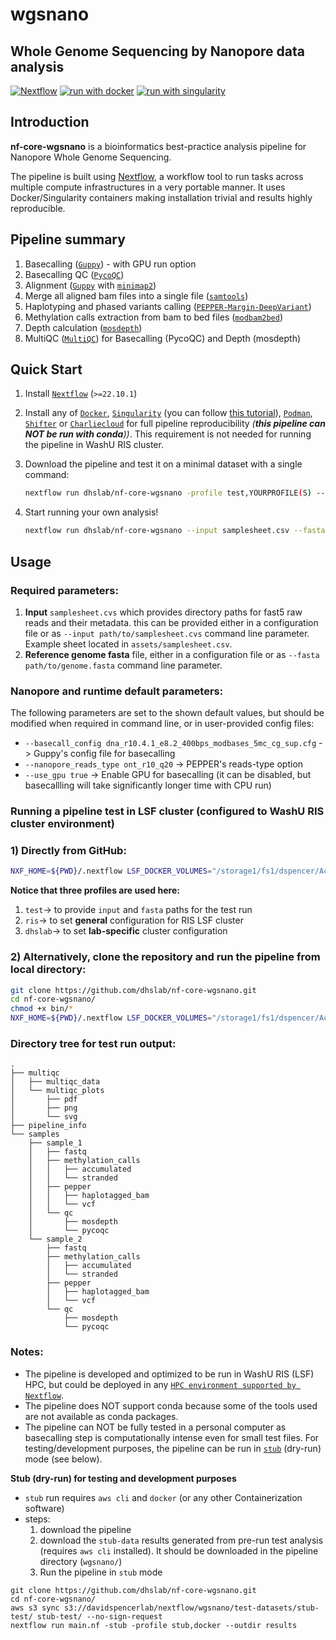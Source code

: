 # wgsnano
## Whole Genome Sequencing by Nanopore data analysis


[![Nextflow](https://img.shields.io/badge/nextflow%20DSL2-%E2%89%A522.10.1-23aa62.svg)](https://www.nextflow.io/)
[![run with docker](https://img.shields.io/badge/run%20with-docker-0db7ed?labelColor=000000&logo=docker)](https://www.docker.com/)
[![run with singularity](https://img.shields.io/badge/run%20with-singularity-1d355c.svg?labelColor=000000)](https://sylabs.io/docs/)


## Introduction

<!-- TODO nf-core: Write a 1-2 sentence summary of what data the pipeline is for and what it does -->

**nf-core-wgsnano** is a bioinformatics best-practice analysis pipeline for Nanopore Whole Genome Sequencing.

The pipeline is built using [Nextflow](https://www.nextflow.io), a workflow tool to run tasks across multiple compute infrastructures in a very portable manner. It uses Docker/Singularity containers making installation trivial and results highly reproducible.

<!-- TODO nf-core: Add full-sized test dataset and amend the paragraph below if applicable -->


## Pipeline summary

<!-- TODO nf-core: Fill in short bullet-pointed list of the default steps in the pipeline -->

1. Basecalling ([`Guppy`](https://nanoporetech.com/nanopore-sequencing-data-analysis)) - with GPU run option
1. Basecalling QC ([`PycoQC`](https://a-slide.github.io/pycoQC/))
1. Alignment ([`Guppy`](https://nanoporetech.com/nanopore-sequencing-data-analysis) with [`minimap2`](https://github.com/lh3/minimap2))
1. Merge all aligned bam files into a single file ([`samtools`](http://www.htslib.org/doc/samtools.html))
1. Haplotyping and phased variants calling ([`PEPPER-Margin-DeepVariant`](https://github.com/kishwarshafin/pepper))
1. Methylation calls extraction from bam to bed files ([`modbam2bed`](https://github.com/epi2me-labs/modbam2bed))
1. Depth calculation ([`mosdepth`](https://github.com/brentp/mosdepth))
1. MultiQC ([`MultiQC`](https://multiqc.info/)) for Basecalling (PycoQC) and Depth (mosdepth)

## Quick Start

1. Install [`Nextflow`](https://www.nextflow.io/docs/latest/getstarted.html#installation) (`>=22.10.1`)

2. Install any of [`Docker`](https://docs.docker.com/engine/installation/), [`Singularity`](https://www.sylabs.io/guides/3.0/user-guide/) (you can follow [this tutorial](https://singularity-tutorial.github.io/01-installation/)), [`Podman`](https://podman.io/), [`Shifter`](https://nersc.gitlab.io/development/shifter/how-to-use/) or [`Charliecloud`](https://hpc.github.io/charliecloud/) for full pipeline reproducibility _(**this pipeline can NOT be run with conda**))_. This requirement is not needed for running the pipeline in WashU RIS cluster.

3. Download the pipeline and test it on a minimal dataset with a single command:

   ```bash
   nextflow run dhslab/nf-core-wgsnano -profile test,YOURPROFILE(S) --outdir <OUTDIR>
   ```


4. Start running your own analysis!

   <!-- TODO nf-core: Update the example "typical command" below used to run the pipeline -->

   ```bash
   nextflow run dhslab/nf-core-wgsnano --input samplesheet.csv --fasta <FASTA> -profile <docker/singularity/podman/shifter/charliecloud/conda/institute> --outdir <OUTDIR>
   ```

## Usage
### Required parameters:
1. **Input** `samplesheet.cvs` which provides directory paths for fast5 raw reads and their metadata. this can be provided either in a configuration file or as `--input path/to/samplesheet.cvs` command line parameter. Example sheet located in `assets/samplesheet.csv`.
2. **Reference genome fasta** file, either in a configuration file or as `--fasta path/to/genome.fasta` command line parameter.

### Nanopore and runtime default parameters:
The following parameters are set to the shown default values, but should be modified when required in command line, or in user-provided config files:

- `--basecall_config dna_r10.4.1_e8.2_400bps_modbases_5mc_cg_sup.cfg` -> Guppy's config file for basecalling
- `--nanopore_reads_type ont_r10_q20` -> PEPPER's reads-type option
- `--use_gpu true` -> Enable GPU for basecalling (it can be disabled, but basecallling will take significantly longer time with CPU run)

### Running a pipeline test in LSF cluster (configured to WashU RIS cluster environment)


### **1) Directly from GitHub:**
```bash
NXF_HOME=${PWD}/.nextflow LSF_DOCKER_VOLUMES="/storage1/fs1/dspencer/Active:/storage1/fs1/dspencer/Active $HOME:$HOME" bsub -g /dspencer/nextflow -G compute-dspencer -q dspencer -e nextflow_launcher.err -o nextflow_launcher.log -We 2:00 -n 2 -M 12GB -R "select[mem>=16000] span[hosts=1] rusage[mem=16000]" -a "docker(ghcr.io/dhslab/docker-nextflow)" nextflow run dhslab/nf-core-wgsnano -r dev -profile test,ris,dhslab --outdir results
```
**Notice that three profiles are used here:**
1. `test`-> to provide `input` and `fasta` paths for the test run
2. `ris`-> to set **general** configuration for RIS LSF cluster
3. `dhslab`-> to set **lab-specific** cluster configuration

### **2) Alternatively, clone the repository and run the pipeline from local directory:**
```bash
git clone https://github.com/dhslab/nf-core-wgsnano.git
cd nf-core-wgsnano/
chmod +x bin/*
NXF_HOME=${PWD}/.nextflow LSF_DOCKER_VOLUMES="/storage1/fs1/dspencer/Active:/storage1/fs1/dspencer/Active $HOME:$HOME" bsub -g /dspencer/nextflow -G compute-dspencer -q dspencer -e nextflow_launcher.err -o nextflow_launcher.log -We 2:00 -n 2 -M 12GB -R "select[mem>=16000] span[hosts=1] rusage[mem=16000]" -a "docker(ghcr.io/dhslab/docker-nextflow)" nextflow run main.nf -profile test,ris,dhslab --outdir results
```
### **Directory tree for test run output:**

```
.
├── multiqc
│   ├── multiqc_data
│   └── multiqc_plots
│       ├── pdf
│       ├── png
│       └── svg
├── pipeline_info
└── samples
    ├── sample_1
    │   ├── fastq
    │   ├── methylation_calls
    │   │   ├── accumulated
    │   │   └── stranded
    │   ├── pepper
    │   │   ├── haplotagged_bam
    │   │   └── vcf
    │   └── qc
    │       ├── mosdepth
    │       └── pycoqc
    └── sample_2
        ├── fastq
        ├── methylation_calls
        │   ├── accumulated
        │   └── stranded
        ├── pepper
        │   ├── haplotagged_bam
        │   └── vcf
        └── qc
            ├── mosdepth
            └── pycoqc
```


### Notes:
- The pipeline is developed and optimized to be run in WashU RIS (LSF) HPC, but could be deployed in any [`HPC environment supported by Nextflow`](https://www.nextflow.io/docs/latest/executor.html).
- The pipeline does NOT support conda because some of the tools used are not available as conda packages.
- The pipeline can NOT be fully tested in a personal computer as basecalling step is computationally intense even for small test files. For testing/development purposes, the pipeline can be run in [`stub`](https://www.nextflow.io/docs/latest/process.html#stub) (dry-run) mode (see below).

**Stub (dry-run) for testing and development purposes**
- `stub` run requires `aws cli` and `docker` (or any other Containerization software)
- steps:
   1. download the pipeline
   2. download the `stub-data` results generated from pre-run test analysis (requires `aws cli` installed). It should be downloaded in the pipeline directory (`wgsnano/`)
   3. Run the pipeline in `stub` mode
```
git clone https://github.com/dhslab/nf-core-wgsnano.git
cd nf-core-wgsnano/
aws s3 sync s3://davidspencerlab/nextflow/wgsnano/test-datasets/stub-test/ stub-test/ --no-sign-request
nextflow run main.nf -stub -profile stub,docker --outdir results
```

